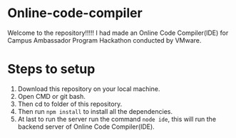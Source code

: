 # Online-code-compiler

Welcome to the repository!!!!!
I had made an Online Code Compiler(IDE) for Campus Ambassador Program Hackathon conducted by VMware.


# Steps to setup

1. Download this repository on your local machine.
2. Open CMD or git bash.
3. Then cd to folder of this repository.
4. Then run `npm install` to install all the dependencies.
5. At last to run the server run the command `node ide`, this will run the backend server of Online Code Compiler(IDE).
